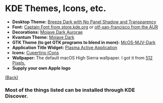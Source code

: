 # KDE Themes, Icons, etc.

* **Desktop Theme:** [Breeze Dark with No Panel Shadow and Transparency](https://store.kde.org/p/1273084/)
* **Font:** [Captain Font from store.kde.org](https://store.kde.org/p/998518/) or [otf-san-francisco from the AUR](https://aur.archlinux.org/packages/otf-san-francisco/)
* **Decorations:** [Mojave Dark Aurorae](https://store.kde.org/p/1252329)
* **Kvantum Theme:** [Mojave Dark](https://store.kde.org/p/1252328)
* **GTK Theme (to get GTK programs to blend in more):** [McOS-MJV-Dark](https://www.gnome-look.org/p/1241688/)
* **Application Title Widget:** [Plasma Active Application](https://store.kde.org/p/1269296)
* **Icons:** [Cupertino iCons](https://www.opendesktop.org/p/1102582/)
* **Wallpaper:** The default macOS High Sierra wallpaper. I got it from [512 Pixels.](https://512pixels.net/projects/default-mac-wallpapers-in-5k/)
* **Supply your own Apple logo**

[\(Back\)](toc.md)

### Most of the things listed can be installed through KDE Discover.